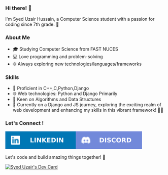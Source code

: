 

### Hi there! 👋

I'm Syed Uzair Hussain, a Computer Science student with a passion for coding since 7th grade. 🚀

### About Me

- 🎓 Studying Computer Science from FAST NUCES
- 💻 Love programming and problem-solving
- 🌐 Always exploring new technologies/languages/frameworks

### Skills

- 🔧 Proficient in C++,C,Python,Django
- 🌐 Web technologies: Python and Django Primarily
- 🚀 Keen on Algorithms and Data Structures
- 🚀 Currently on a Django and JS journey, exploring the exciting realm of web development and enhancing my skills in this vibrant framework! 📱✨

### Let's Connect !
[![LinkedIn](linkedin.svg)](https://www.linkedin.com/in/syed-uzair-hussain/)[![Discord](discord.svg)](https://discordapp.com/users/1065645882147610735)

Let's code and build amazing things together! 🌟




<a href="https://app.daily.dev/syeduzair59"><img src="https://api.daily.dev/devcards/v2/I0R5hn64FECLGDrpBlDPu.png?type=default&r=7i0" width="356" alt="Syed Uzair's Dev Card"/></a>


